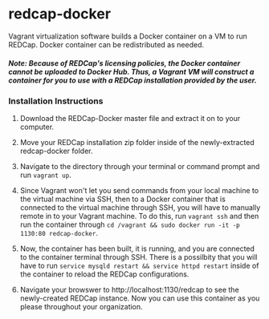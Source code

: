 # redcap-docker
Vagrant virtualization software builds a Docker container on a VM to run REDCap. Docker container can be redistributed as needed.

##### *Note: Because of REDCap's licensing policies, the Docker container cannot be uploaded to Docker Hub. Thus, a Vagrant VM will construct a container for you to use with a REDCap installation provided by the user.*

### Installation Instructions

1. Download the REDCap-Docker master file and extract it on to your computer.

2. Move your REDCap installation zip folder inside of the newly-extracted redcap-docker folder.

3. Navigate to the directory through your terminal or command prompt and run `vagrant up`.

4. Since Vagrant won't let you send commands from your local machine to the virtual machine via SSH, then to a Docker container that is connected to the virtual machine through SSH, you will have to manually remote in to your Vagrant machine. To do this, run `vagrant ssh` and then run the container through `cd /vagrant && sudo docker run -it -p 1130:80 redcap-docker`. 

5. Now, the container has been built, it is running, and you are connected to the container terminal through SSH. There is a possilbity that you will have to run `service mysqld restart && service httpd restart` inside of the container to reload the REDCap configurations.

6. Navigate your browswer to http://localhost:1130/redcap to see the newly-created REDCap instance. Now you can use this container as you please throughout your organization.
